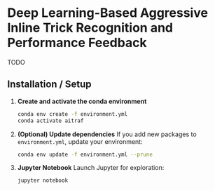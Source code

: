 # Deep Learning-Based Aggressive Inline Trick Recognition and Performance Feedback

TODO

## Installation / Setup


1. **Create and activate the conda environment**
	```bash
	conda env create -f environment.yml
	conda activate aitraf
	```

2. **(Optional) Update dependencies**
	If you add new packages to `environment.yml`, update your environment:
	```bash
	conda env update -f environment.yml --prune
	```

3. **Jupyter Notebook**
	Launch Jupyter for exploration:
	```bash
	jupyter notebook
	```

